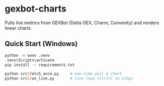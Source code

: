 # gexbot-charts

Pulls live metrics from GEXBot (Delta GEX, Charm, Convexity) and renders linear charts.

## Quick Start (Windows)
```bash
python -m venv .venv
.venv\Scripts\activate
pip install -r requirements.txt

python src\fetch_once.py     # one-time pull & chart
python src\run_live.py       # live loop (Ctrl+C to stop)
